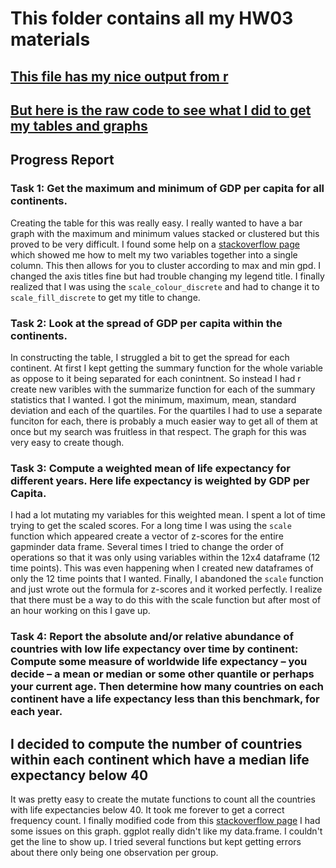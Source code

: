 # This folder contains all my HW03 materials



## [This file has my nice output from r](https://github.com/Jenncscampbell/STAT545-hw-Campbell-Jennifer/blob/master/hw03/hw3_gapminder_exploration.md)

## [But here is the raw code to see what I did to get my tables and graphs](https://github.com/Jenncscampbell/STAT545-hw-Campbell-Jennifer/blob/master/hw03/hw3%20gapminder%20exploration.Rmd)



## Progress Report

### Task 1: Get the maximum and minimum of GDP per capita for all continents.
Creating the table for this was really easy. I really wanted to have a bar graph with the maximum and minimum values stacked or clustered but this proved to be very difficult. I found some help on a [stackoverflow page](https://stackoverflow.com/questions/10212106/creating-grouped-bar-plot-of-multi-column-data-in-r) which showed me how to melt my two variables together into a single column. This then allows for you to cluster according to max and min gpd. I changed the axis titles fine but had trouble changing my legend title. I finally realized that I was using the `scale_colour_discrete` and had to change it to `scale_fill_discrete` to get my title to change. 

### Task 2: Look at the spread of GDP per capita within the continents.
In constructing the table, I struggled a bit to get the spread for each continent. At first I kept getting the summary function for the whole variable as oppose to it being separated for each conintnent. So instead I had r create new varibles with the summarize function for each of the summary statistics that I wanted. I got the minimum, maximum, mean, standard deviation and each of the quartiles. For the quartiles I had to use a separate funciton for each, there is probably a much easier way to get all of them at once but my search was fruitless in that respect. The graph for this was very easy to create though. 

### Task 3: Compute a weighted mean of life expectancy for different years. Here life expectancy is weighted by GDP per Capita.
I had a lot mutating my variables for this weighted mean. I spent a lot of time trying to get the scaled scores. For a long time I was using the `scale` function which appeared create a vector of z-scores for the entire gapminder data frame. Several times I tried to change the order of operations so that it was only using variables within the 12x4 dataframe (12 time points). This was even happening when I created new dataframes of only the 12 time points that I wanted. Finally, I abandoned the `scale` function and just wrote out the formula for z-scores and it worked perfectly. I realize that there must be a way to do this with the scale function but after most of an hour working on this I gave up. 

### Task 4: Report the absolute and/or relative abundance of countries with low life expectancy over time by continent: Compute some measure of worldwide life expectancy – you decide – a mean or median or some other quantile or perhaps your current age. Then determine how many countries on each continent have a life expectancy less than this benchmark, for each year.

## I decided to compute the number of countries within each continent which have a median life expectancy below 40
It was pretty easy to create the mutate functions to count all the countries with life expectancies below 40. It took me forever to get a correct frequency count. I finally modified code from this [stackoverflow page](https://stackoverflow.com/questions/25293045/count-number-of-rows-in-a-data-frame-in-r-based-on-group) 
I had some issues on this graph. ggplot really didn't like my data.frame. I couldn't get the line to show up. I tried several functions but kept getting errors about there only being one observation per group. 
